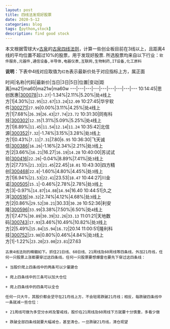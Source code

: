 ```yaml
---
layout: post
title: 四线法发现好股票
date: 2020-5-12
categories: blog
tags: [python,stock]
description: find good stock
---
```



本文根据雪球大v[古泉](https://xueqiu.com/u/7148646888)的[古泉四线法则](https://xueqiu.com/7148646888/130498192)，计算一些创业板目前在3线以上，且距离4线的平均位置不超过10%的股票，用于发现好股票.
所选股票均来自以下行业：`软件服务,元器件,通信设备,半导体,电器仪表,互联网,生物制药,IT设备,化工原料`

**说明**：下表中4线对应取值为`红色`表示最新价处于对应指标上方，属正面


时间|名称|代码|最新价|当日|3日|5日|位置|变动|距离|ma21|ma60|ma21w|ma60w
---|---|---|---|---|---|---|---|---
10:14:45|思创医惠|[300078](https://xueqiu.com/S/SZ300078)|`13.27`|-1.34%|2.11%|5.20%|处`4`线上方|1|4.30%|`12.95`|`12.67`|`13.24`|`12.09`
10:27:45|华宇软件|[300271](https://xueqiu.com/S/SZ300271)|`27.99`|0.00%|3.11%|4.25%|处`4`线上方|1|7.68%|`26.39`|`26.43`|`27.74`|`23.72`
10:31:30|同有科技|[300302](https://xueqiu.com/S/SZ300302)|`12.35`|1.31%|5.09%|5.25%|处`4`线上方|1|6.89%|`11.45`|`11.54`|`12.14`|`11.24`
10:35:42|北信源|[300352](https://xueqiu.com/S/SZ300352)|`7.32`|-1.74%|3.15%|3.28%|处`3`线上方|1|0.43%|`7.11`|`7.31`|7.80|`6.95`
10:36:30|飞天诚信|[300386](https://xueqiu.com/S/SZ300386)|`16.26`|-1.16%|2.34%|2.21%|处`3`线上方|2|3.66%|`16.21`|16.27|`16.19`|`14.28`
10:40:00|苏试试验|[300416](https://xueqiu.com/S/SZ300416)|`22.26`|-0.04%|8.89%|7.41%|处`3`线上方|2|7.73%|`21.33`|`21.45`|22.45|`18.01`
10:43:30|四方精创|[300468](https://xueqiu.com/S/SZ300468)|`22.8`|-1.60%|4.80%|4.45%|处`3`线上方|1|6.94%|`21.53`|`22.41`|23.53|`18.47`
10:44:27|川金诺|[300505](https://xueqiu.com/S/SZ300505)|`15.1`|-0.46%|2.78%|2.78%|处`3`线上方|3|-0.97%|`14.87`|`14.88`|`14.94`|16.40
10:44:51|久之洋|[300516](https://xueqiu.com/S/SZ300516)|`30.32`|2.74%|4.12%|4.68%|处`3`线上方|2|0.86%|`29.52`|`30.21`|30.33|`30.20`
10:52:36|利安隆|[300596](https://xueqiu.com/S/SZ300596)|`33.99`|3.38%|7.50%|6.50%|处`4`线上方|1|7.47%|`30.89`|`30.39`|`32.26`|`33.13`
11:01:21|天地数码|[300743](https://xueqiu.com/S/SZ300743)|`17.93`|3.46%|10.49%|10.82%|处`3`线上方|2|5.49%|`15.84`|`15.94`|`16.72`|20.14
11:00:51|隆利科技|[300752](https://xueqiu.com/S/SZ300752)|`23.98`|0.80%|0.46%|4.84%|处`3`线上方|1|-1.22%|`23.20`|`23.00`|`23.81`|27.63

```
古泉4线法则的精髓如下。抓住21日线、60日线、21周线及60周线等四条线，外加21月线，任何一只股票上涨都要穿过这四条线，任何一只股票要想爆雷也要先下穿过这四条线：

+ 当股价爬上四条线中的两条可以少量建仓

+ 爬上四条线中的三条可以加大仓位

+ 爬上四条线中的四条可以全仓

任何一只大牛，其股价都会坚守在21月线上方，不会轻易跌破21月线；相反，每跌破四条线中一条就减一些仓位：

+ 21周线可做为多空分水岭及警戒线，股价在21周线及60周线下方就要十分慎重，多看少做

+ 跌破全部四条线就要大幅减仓，甚至清仓，一旦跌破21月线，清仓观望
```
